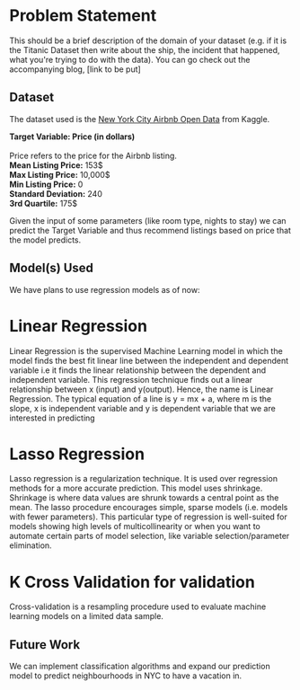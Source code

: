 # Problem Statement 
This should be a brief description of the domain of your dataset (e.g. if it is the Titanic Dataset then write about the ship, the incident that happened, what you're trying to do with the data). You can go check out the accompanying blog, [link to be put]

## Dataset

The dataset used is the [New York City Airbnb Open Data](https://www.kaggle.com/dgomonov/new-york-city-airbnb-open-data) from Kaggle. 

**Target Variable: Price (in dollars)**
<br>
<br>
Price refers to the price for the Airbnb listing.
<br>
**Mean Listing Price:** 153$
<br>
**Max Listing Price:** 10,000$
<br>
**Min Listing Price:** 0
<br>
**Standard Deviation:** 240
<br>
**3rd Quartile:** 175$

Given the input of some parameters (like room type, nights to stay) we can predict the Target Variable and thus recommend listings based on price that the model predicts. 
## Model(s) Used

We have plans to use regression models as of now: 
# Linear Regression 
Linear Regression is the supervised Machine Learning model in which the model finds the best fit linear line between the independent and dependent variable i.e it finds the linear relationship between the dependent and independent variable. This regression technique finds out a linear relationship between x (input) and y(output). Hence, the name is Linear Regression. The typical equation of a line is y = mx + a, where m is the slope, x is independent variable and y is dependent variable that we are interested in predicting
# Lasso Regression
Lasso regression is a regularization technique. It is used over regression methods for a more accurate prediction. This model uses shrinkage. Shrinkage is where data values are shrunk towards a central point as the mean. The lasso procedure encourages simple, sparse models (i.e. models with fewer parameters). This particular type of regression is well-suited for models showing high levels of multicollinearity or when you want to automate certain parts of model selection, like variable selection/parameter elimination.
# K Cross Validation for validation
Cross-validation is a resampling procedure used to evaluate machine learning models on a limited data sample. 
<br>


## Future Work
We can implement classification algorithms and expand our prediction model to predict neighbourhoods in NYC to have a vacation in.

